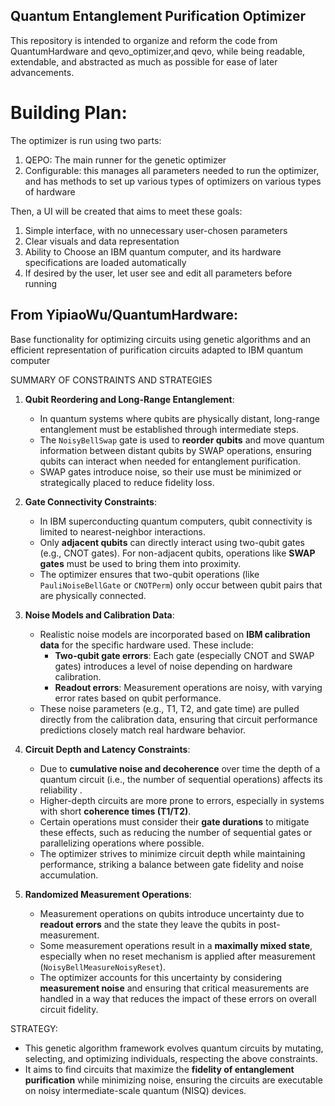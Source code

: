 ## Quantum Entanglement Purification Optimizer


This repository is intended to organize and reform the code from QuantumHardware and qevo_optimizer,and qevo, while being readable, extendable, and abstracted as much as possible for ease of later advancements. 

# Building Plan:

The optimizer is run using two parts: 
1.  QEPO: The main runner for the genetic optimizer
2.  Configurable: this manages all parameters needed to run the optimizer, and has methods to set up various types of optimizers on various types of hardware



Then, a UI will be created that aims to meet these goals:

1. Simple interface, with no unnecessary user-chosen parameters
2. Clear visuals and data representation
3. Ability to Choose an IBM quantum computer, and its hardware specifications are loaded automatically
4. If desired by the user, let user see and edit all parameters before running

## From YipiaoWu/QuantumHardware:

 Base functionality for optimizing circuits using genetic algorithms
and an efficient representation of purification circuits
adapted to IBM quantum computer 

SUMMARY OF CONSTRAINTS AND STRATEGIES

1. **Qubit Reordering and Long-Range Entanglement**:
   - In quantum systems where qubits are physically distant, long-range entanglement must be established through intermediate steps.
   - The `NoisyBellSwap` gate is used to **reorder qubits** and move quantum information between distant qubits by SWAP operations, ensuring qubits can interact when needed for entanglement purification.
   - SWAP gates introduce noise, so their use must be minimized or strategically placed to reduce fidelity loss.

2. **Gate Connectivity Constraints**:
   - In IBM superconducting quantum computers, qubit connectivity is limited
    to nearest-neighbor interactions.
   - Only **adjacent qubits** can directly interact using two-qubit gates (e.g., CNOT gates). For non-adjacent qubits, operations like **SWAP gates** must be used to bring them into proximity.
   - The optimizer ensures that two-qubit operations (like `PauliNoiseBellGate` or `CNOTPerm`) only occur between qubit pairs that are physically connected.

3. **Noise Models and Calibration Data**:
   - Realistic noise models are incorporated based on **IBM calibration data** for the specific hardware used. These include:
     - **Two-qubit gate errors**: Each gate (especially CNOT and SWAP gates) introduces a level of noise depending on hardware calibration.
     - **Readout errors**: Measurement operations are noisy, with varying error rates based on qubit performance.
   - These noise parameters (e.g., T1, T2, and gate time) are pulled directly from the calibration data, ensuring that circuit performance predictions closely match real hardware behavior.

4. **Circuit Depth and Latency Constraints**:
   - Due to **cumulative noise and decoherence** over time the depth of a quantum circuit (i.e., the number of sequential operations) affects its reliability .
   - Higher-depth circuits are more prone to errors, especially in systems with short **coherence times (T1/T2)**.
   - Certain operations must consider their **gate durations** to mitigate these effects, such as reducing the number of sequential gates or parallelizing operations where possible.
   - The optimizer strives to minimize circuit depth while maintaining performance, striking a balance between gate fidelity and noise accumulation.

5. **Randomized Measurement Operations**:
   - Measurement operations on qubits introduce uncertainty due to **readout errors** and the state they leave the qubits in post-measurement.
   - Some measurement operations result in a **maximally mixed state**, especially when no reset mechanism is applied after measurement (`NoisyBellMeasureNoisyReset`).
   - The optimizer accounts for this uncertainty by considering **measurement noise** and ensuring that critical measurements are handled in a way that reduces the impact of these errors on overall circuit fidelity.

STRATEGY:
- This genetic algorithm framework evolves quantum circuits by mutating, selecting, and optimizing individuals, respecting the above constraints.
- It aims to find circuits that maximize the **fidelity of entanglement purification** while minimizing noise, ensuring the circuits are executable on noisy intermediate-scale quantum (NISQ) devices.

